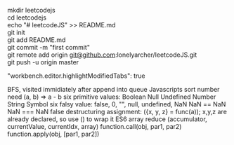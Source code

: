 mkdir leetcodejs  
cd leetcodejs  
echo "# leetcodeJS" >> README.md  
git init  
git add README.md  
git commit -m "first commit"  
git remote add origin git@github.com:lonelyarcher/leetcodeJS.git  
git push -u origin master  

"workbench.editor.highlightModifiedTabs": true

BFS, visited immidiately after append into queue
Javascripts sort number need (a, b) => a - b
six primitive values: Boolean Null Undefined Number String Symbol
six falsy value: false, 0, "", null, undefined, NaN
NaN == NaN NaN === NaN false
destructuring assignment: ({x, y, z} = func(a)); x,y,z are already declared, so use () to wrap it ES6
array reduce (accumulator, currentValue, currentIdx, array)
function.call(obj, par1, par2) function.apply(obj, [par1, par2])
